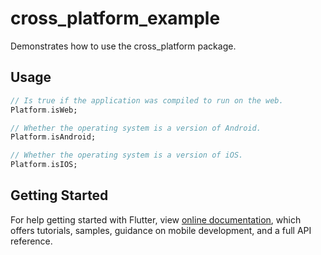 # cross_platform_example

Demonstrates how to use the cross_platform package.

## Usage

```dart
// Is true if the application was compiled to run on the web.
Platform.isWeb;
```

```dart
// Whether the operating system is a version of Android.
Platform.isAndroid;
```

```dart
// Whether the operating system is a version of iOS.
Platform.isIOS;
```

## Getting Started

For help getting started with Flutter, view
[online documentation](https://flutter.dev/docs), which offers tutorials,
samples, guidance on mobile development, and a full API reference.
